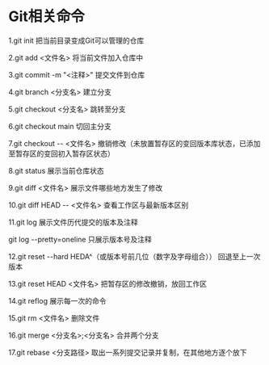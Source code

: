 # Git相关命令

1.git init	把当前目录变成Git可以管理的仓库

2.git add <文件名>	将当前文件加入仓库中

3.git commit -m "<注释>"	提交文件到仓库

4.git branch <分支名>	建立分支

5.git checkout <分支名>	跳转至分支

6.git checkout main	切回主分支

7.git checkout -- <文件名>	撤销修改（未放置暂存区的变回版本库状态，已添加至暂存区的变回初入暂存区状态）

8.git status	展示当前仓库状态

9.git diff <文件名>	展示文件哪些地方发生了修改

10.git diff HEAD -- <文件名>	查看工作区与最新版本区别

11.git log	展示文件历代提交的版本及注释

   git log --pretty=oneline	只展示版本号及注释

12.git reset --hard HEDA^（或版本号前几位（数字及字母组合））	回退至上一次版本

13.git reset HEAD <文件名>	把暂存区的修改撤销，放回工作区

14.git reflog	展示每一次的命令

15.git rm <文件名>	删除文件

16.git merge <分支名>;<分支名>	合并两个分支

17.git rebase <分支路径>	取出一系列提交记录并复制，在其他地方逐个放下